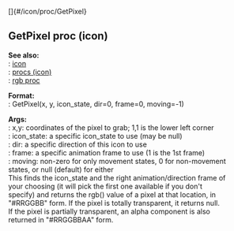 []{#/icon/proc/GetPixel}    
## GetPixel proc (icon)    
**See also:**    
:   [icon](ref/icon)    
:   [procs (icon)](ref/icon/proc)    
:   [rgb proc](ref/proc/rgb)    
<!-- -->    
**Format:**    
:   GetPixel(x, y, icon_state, dir=0, frame=0, moving=-1)    
<!-- -->    
**Args:**    
:   x,y: coordinates of the pixel to grab; 1,1 is the lower left corner    
:   icon_state: a specific icon_state to use (may be null)    
:   dir: a specific direction of this icon to use    
:   frame: a specific animation frame to use (1 is the 1st frame)    
:   moving: non-zero for only movement states, 0 for non-movement    
    states, or null (default) for either    
This finds the icon_state and the right animation/direction frame of    
your choosing (it will pick the first one available if you don\'t    
specify) and returns the rgb() value of a pixel at that location, in    
\"#RRGGBB\" form. If the pixel is totally transparent, it returns null.    
If the pixel is partially transparent, an alpha component is also    
returned in \"#RRGGBBAA\" form.  